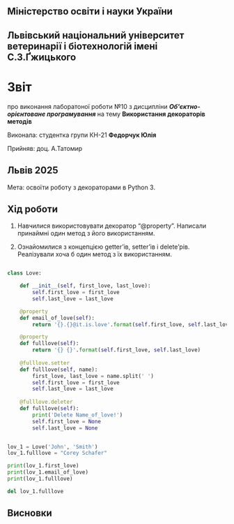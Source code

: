 ## Міністерство освіти і науки України

## Львівський національний університет ветеринарії і біотехнологій імені С.З.Ґжицького

# Звіт

про виконання лаборатоної роботи №10 з дисципліни ***Об'єктно-орієнтоване програмування*** на тему **Використання декораторів методів**

Виконала: студентка групи КН-21 **Федорчук Юлія**

Прийняв: доц. А.Татомир

## Львів 2025

Мета: освоїти роботу з декораторами в Python 3.

## Хід роботи

1. Навчилися використовувати декоратор “@property”. Написали принаймні один метод з його використанням.

2. Ознайомилися з концепцією getter’ів, setter’ів і delete’рів. Реалізували хоча б один метод з їх використанням.

```py

class Love:

    def __init__(self, first_love, last_love):
        self.first_love = first_love
        self.last_love = last_love

    @property
    def email_of_love(self):
        return '{}.{}@it.is.love'.format(self.first_love, self.last_love)

    @property
    def fulllove(self):
        return '{} {}'.format(self.first_love, self.last_love)
    
    @fulllove.setter
    def fulllove(self, name):
        first_love, last_love = name.split(' ')
        self.first_love = first_love
        self.last_love = last_love
    
    @fulllove.deleter
    def fulllove(self):
        print('Delete Name_of_love!')
        self.first_love = None
        self.last_love = None


lov_1 = Love('John', 'Smith')
lov_1.fulllove = "Corey Schafer"

print(lov_1.first_love)
print(lov_1.email_of_love)
print(lov_1.fulllove)

del lov_1.fulllove
```
## Висновки

